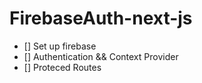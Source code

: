 # FirebaseAuth-next-js

- [] Set up firebase
- [] Authentication && Context Provider
- [] Proteced Routes

